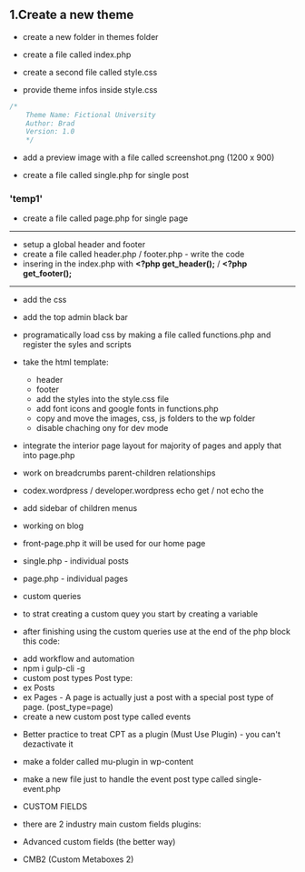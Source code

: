 ## 1.Create a new theme

- create a new folder in themes folder

- create a file called index.php

- create a second file called style.css

- provide theme infos inside style.css

```css
/*
    Theme Name: Fictional University
    Author: Brad
    Version: 1.0
    */
```

- add a preview image with a file called screenshot.png (1200 x 900)

- create a file called single.php for single post

 ### **'temp1'**
- create a file called page.php for single page
-------

- setup a global header and footer
- create a file called header.php / footer.php - write the code
- insering in the index.php with **<?php get_header();** / **<?php get_footer();**

-------
- add the css

- add the top admin black bar

- programatically load css by making a file called functions.php and register the syles and scripts

- take the html template:
     - header
     - footer
     - add the styles into the style.css file
     - add font icons and google fonts in functions.php
     - copy and move the images, css, js folders to the wp folder
     - disable chaching ony for dev mode

- integrate the interior page layout for majority of pages and apply that into page.php
- work on breadcrumbs parent-children relationships
- codex.wordpress / developer.wordpress echo get / not echo the
- add sidebar of children menus
- working on blog
- front-page.php it will be used for our home page
- single.php - individual posts
- page.php - individual pages
- custom queries
- to strat creating a custom quey you start by creating a variable
- after finishing using the custom queries use at the end of the php block this code:      
 <?php } wp_reset_postdata(); ?>
- add workflow and automation
- npm i gulp-cli -g
- custom post types
Post type:
- ex Posts
- ex Pages - A page is actually just a post with a special post type of page. (post_type=page)
- create a new custom post type called events

<!-- Hooks are a way for one piece of code to interact/modify another piece of code. They make up the foundation for how plugins and themes interact with WordPress Core, but they’re also used extensively by Core itself.

There are two types of hooks: Actions and Filters. To use either, you need to write a custom function known as a Callback, and then register it with WordPress hook for a specific Action or Filter.

Actions allow you to add data or change how WordPress operates. Callback functions for Actions will run at a specific point in in the execution of WordPress, and can perform some kind of a task, like echoing output to the user or inserting something into the database.

Filters give you the ability to change data during the execution of WordPress. Callback functions for Filters will accept a variable, modify it, and return it. They are meant to work in an isolated manner, and should never have side effects such as affecting global variables and output.

WordPress provides many hooks that you can use, but you can also create your own so that other developers can extend and modify your plugin or theme. -->
-  Better practice to treat CPT as a plugin (Must Use Plugin) - you can't dezactivate it
- make a folder called mu-plugin in wp-content
- make a new file just to handle the event post type called single-event.php

- CUSTOM FIELDS
- there are 2 industry main custom fields plugins:
- Advanced custom fields (the better way)
- CMB2 (Custom Metaboxes 2)